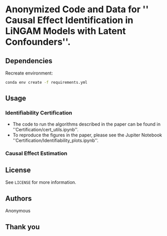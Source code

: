 <!-- ABOUT THE PROJECT -->
# Anonymized Code and Data for '' Causal Effect Identification in LiNGAM Models with Latent Confounders''.

## Dependencies
Recreate environment:

  ```sh
  conda env create -f requirements.yml
  ```

<!-- USAGE EXAMPLES -->
## Usage
### Identifiability Certification
- The code to run the algorithms described in the paper can be found in ''Certification/cert_utils.ipynb''.
- To reproduce the figures in the paper, please see the Jupiter Notebook ''Certification/Identifiability_plots.ipynb''.
### Causal Effect Estimation


<!-- LICENSE -->
## License

See `LICENSE` for more information.

<!-- Authors -->
## Authors

Anonymous

## Thank you
